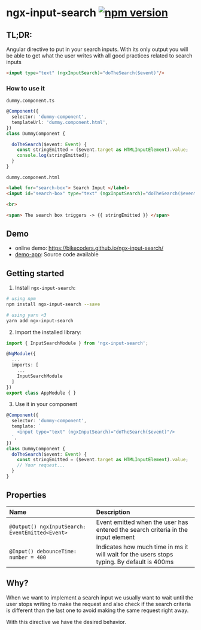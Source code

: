 

# ngx-input-search [![npm version](https://badge.fury.io/js/ngx-input-search.svg)](https://badge.fury.io/js/ngx-input-search)

## TL;DR:

Angular directive to put in your search inputs.
With its only output you will be able to get what the user writes with all good practices related to search inputs

```html
<input type="text" (ngxInputSearch)="doTheSearch($event)"/>
```


### How to use it
`dummy.component.ts`
```ts
@Component({
  selector: 'dummy-component',
  templateUrl: 'dummy.component.html',
})
class DummyComponent {

  doTheSearch($event: Event) {
    const stringEmitted = ($event.target as HTMLInputElement).value;
    console.log(stringEmitted);
  }
}
```


`dummy.component.html`
```html
<label for="search-box"> Search Input </label>
<input id="search-box" type="text" (ngxInputSearch)="doTheSearch($event)"/>

<br>

<span> The search box triggers -> {{ stringEmitted }} </span>
```

## Demo
- online demo: https://bikecoders.github.io/ngx-input-search/
- [demo-app](https://github.com/bikecoders/ngx-input-search/tree/master/src): Source code available


## Getting started

1. Install `ngx-input-search`:

```bash
# using npm
npm install ngx-input-search --save

# using yarn <3
yarn add ngx-input-search
```

2. Import the installed library:

```ts
import { InputSearchModule } from 'ngx-input-search';

@NgModule({
  ...
  imports: [
    ...
    InputSearchModule
  ]
})
export class AppModule { }
```

3. Use it in your component

```ts
@Component({
  selector: 'dummy-component',
  template: `
    <input type="text" (ngxInputSearch)="doTheSearch($event)"/>
  `,
})
class DummyComponent {
  doTheSearch($event: Event) {
    const stringEmitted = ($event.target as HTMLInputElement).value;
    // Your request...
  }
}
```

## Properties

| Name  | Description |
| :---- | :---------- |
| `@Output() ngxInputSearch: EventEmitted<Event>` | Event emitted when the user has entered the search criteria in the input element |
| `@Input() debounceTime: number = 400` | Indicates how much time in ms it will wait for the users stops typing. By default is 400ms |


## Why?

When we want to implement a search input we usually want to wait until the user stops writing to make the request and also check if the search criteria is different than the last one to avoid making the same request right away.

With this directive we have the desired behavior.
